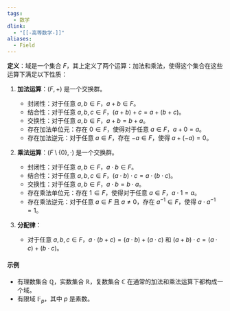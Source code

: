 ```yaml
---
tags:
  - 数学
dlink:
  - "[[-高等数学-]]"
aliases:
  - Field
---
```

**定义**：域是一个集合 $F$，其上定义了两个运算：加法和乘法，使得这个集合在这些运算下满足以下性质：

1. **加法运算**：$(F, +)$ 是一个交换群。
    - 封闭性：对于任意 $a, b \in F$，$a + b \in F$。
    - 结合性：对于任意 $a, b, c \in F$，$(a + b) + c = a + (b + c)$。
    - 交换性：对于任意 $a, b \in F$，$a + b = b + a$。
    - 存在加法单位元：存在 $0 \in F$，使得对于任意 $a \in F$，$a + 0 = a$。
    - 存在加法逆元：对于任意 $a \in F$，存在 $-a \in F$，使得 $a + (-a) = 0$。

2. **乘法运算**：$(F \setminus \{0\}, \cdot)$ 是一个交换群。
    - 封闭性：对于任意 $a, b \in F$，$a \cdot b \in F$。
    - 结合性：对于任意 $a, b, c \in F$，$(a \cdot b) \cdot c = a \cdot (b \cdot c)$。
    - 交换性：对于任意 $a, b \in F$，$a \cdot b = b \cdot a$。
    - 存在乘法单位元：存在 $1 \in F$，使得对于任意 $a \in F$，$a \cdot 1 = a$。
    - 存在乘法逆元：对于任意 $a \in F$ 且 $a \neq 0$，存在 $a^{-1} \in F$，使得 $a \cdot a^{-1} = 1$。

3. **分配律**：
    - 对于任意 $a, b, c \in F$，$a \cdot (b + c) = (a \cdot b) + (a \cdot c)$ 和 $(a + b) \cdot c = (a \cdot c) + (b \cdot c)$。

#### 示例

- 有理数集合 $\mathbb{Q}$，实数集合 $\mathbb{R}$，复数集合 $\mathbb{C}$ 在通常的加法和乘法运算下都构成一个域。
- 有限域 $\mathbb{F}_p$，其中 $p$ 是素数。

